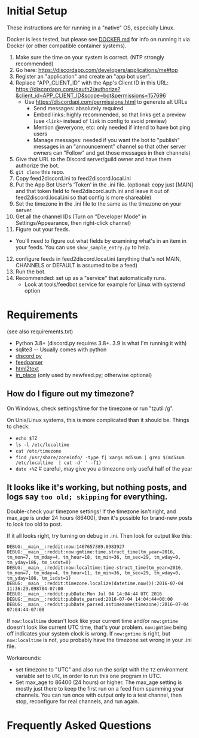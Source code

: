 # Initial Setup

These instructions are for running in a "native" OS, especially Linux.

Docker is less tested, but please see [DOCKER.md](DOCKER.md) for info on
running it via Docker (or other compatible container systems).

1. Make sure the time on your system is correct. (NTP strongly recommended)
2. Go here: https://discordapp.com/developers/applications/me#top
3. Register an "application" and create an "app bot user".
4. Replace "APP_CLIENT_ID" with the App's Client ID in this URL:
   https://discordapp.com/oauth2/authorize?&client_id=APP_CLIENT_ID&scope=bot&permissions=157696
   - Use https://discordapi.com/permissions.html to generate alt URLs
     - Send messages: absolutely required
     - Embed links: highly recommended, so that links get a preview
       (use `<link>` instead of `link` in config to avoid preview)
     - Mention @everyone, etc: only needed if intend to have bot ping users
     - Manage messages: needed if you want the bot to "publish" messages in an
       "announcement" channel so that other server owners can "Follow" and get
       those messages in their channels)
5. Give that URL to the Discord server/guild owner and have them authorize
   the bot.
6. `git clone` this repo.
7. Copy feed2discord.ini to feed2discord.local.ini
8. Put the App Bot User's 'Token' in the .ini file.
   (optional: copy just [MAIN] and that token field to feed2discord.auth.ini and
    leave it out of feed2discord.local.ini so that config is more shareable)
9. Set the timezone in the .ini file to the same as the timezone on your server.
10. Get all the channel IDs (Turn on "Developer Mode" in Settings/Appearance, then right-click channel)
11. Figure out your feeds.
   - You'll need to figure out what fields by examining what's in an item in
     your feeds. You can use `show_sample_entry.py` to help.
12. configure feeds in feed2discord.local.ini
    (anything that's not MAIN, CHANNELS or DEFAULT is assumed to be a feed)
13. Run the bot.
14. Recommended: set up as a "service" that automatically runs.
    - Look at tools/feedbot.service for example for Linux with systemd option

# Requirements
(see also requirements.txt)
- Python 3.8+ (discord.py requires 3.8+. 3.9 is what I'm running it with)
- sqlite3 -- Usually comes with python
- [discord.py](https://github.com/Rapptz/discord.py)
- [feedparser](https://pypi.python.org/pypi/feedparser)
- [html2text](https://pypi.python.org/pypi/html2text)
- [in_place](https://pypi.org/project/in-place/) (only used by newfeed.py; otherwise optional)

## How do I figure out my timezone?
On Windows, check settings/time for the timezone or run "tzutil /g".

On Unix/Linux systems, this is more complicated than it should be.
Things to check:
- `echo $TZ`
- `ls -l /etc/localtime`
- `cat /etc/timezone`
- `find /usr/share/zoneinfo/ -type f| xargs md5sum | grep $(md5sum /etc/localtime  | cut -d' ' -f1)`
- `date +%Z` # careful, may give you a timezone only useful half of the year

## It looks like it's working, but nothing posts, and logs say `too old; skipping` for everything.
Double-check your timezone settings! If the timezone isn't right, and max_age 
is under 24 hours (86400), then it's possible for brand-new posts to look too
old to post.

If it all looks right, try turning on debug in .ini. Then look for output like this:
```
DEBUG:__main__:reddit:now:1467657389.0983927
DEBUG:__main__:reddit:now:gmtime:time.struct_time(tm_year=2016, tm_mon=7, tm_mday=4, tm_hour=18, tm_min=36, tm_sec=29, tm_wday=0, tm_yday=186, tm_isdst=0)
DEBUG:__main__:reddit:now:localtime:time.struct_time(tm_year=2016, tm_mon=7, tm_mday=4, tm_hour=11, tm_min=36, tm_sec=29, tm_wday=0, tm_yday=186, tm_isdst=1)
DEBUG:__main__:reddit:timezone.localize(datetime.now()):2016-07-04 11:36:29.098784-07:00
DEBUG:__main__:reddit:pubDate:Mon Jul 04 14:04:44 UTC 2016
DEBUG:__main__:reddit:pubDate_parsed:2016-07-04 14:04:44+00:00
DEBUG:__main__:reddit:pubDate_parsed.astimezome(timezone):2016-07-04 07:04:44-07:00
```

If `now:localtime` doesn't look like your current time and/or `now:gmtime`
doesn't look like current UTC time, that's your problem. 
`now:gmtime` being off indicates your system clock is wrong.
If `now:gmtime` is right, but `now:localtime` is not, you probably have the 
timezone set wrong in your .ini file.

Workarounds:
- set timezone to "UTC" and also run the script with the `TZ` environment
  variable set to `UTC`, in order to run this one program in UTC.
- Set max_age to 86400 (24 hours) or higher.
  The max_age setting is mostly just there to keep the first run on a feed from
  spamming your channels. You can run once with output only to a test channel,
  then stop, reconfigure for real channels, and run again.
# Frequently Asked Questions

